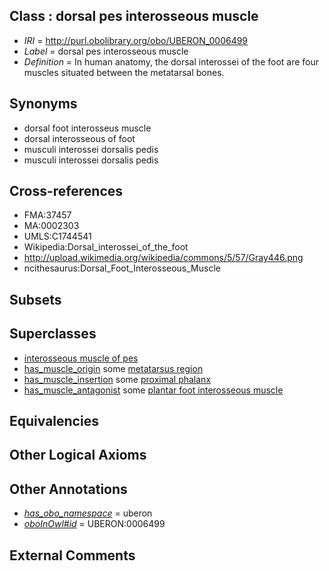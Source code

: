 
## Class : dorsal pes interosseous muscle

 * *IRI* = http://purl.obolibrary.org/obo/UBERON_0006499
 * *Label* = dorsal pes interosseous muscle
 * *Definition* = In human anatomy, the dorsal interossei of the foot are four muscles situated between the metatarsal bones.

## Synonyms

 * dorsal foot interosseus muscle
 * dorsal interosseous of foot
 * musculi interossei dorsalis pedis
 * musculi interossei dorsalis pedis

## Cross-references

 * FMA:37457
 * MA:0002303
 * UMLS:C1744541
 * Wikipedia:Dorsal_interossei_of_the_foot
 * http://upload.wikimedia.org/wikipedia/commons/5/57/Gray446.png
 * ncithesaurus:Dorsal_Foot_Interosseous_Muscle

## Subsets


## Superclasses

 * [interosseous muscle of pes](../../UBERON/97/UBERON_0006497.md)
 * [has_muscle_origin](../../RO/72/RO_0002372.md) some [metatarsus region](../../UBERON/83/UBERON_0000983.md)
 * [has_muscle_insertion](../../RO/73/RO_0002373.md) some [proximal phalanx](../../UBERON/02/UBERON_0004302.md)
 * [has_muscle_antagonist](../../core#has/st/core#has_muscle_antagonist.md) some [plantar foot interosseous muscle](../../UBERON/02/UBERON_0006502.md)

## Equivalencies


## Other Logical Axioms


## Other Annotations

 * *[has_obo_namespace](../../ce/oboInOwl#hasOBONamespace.md)* = uberon
 * *[oboInOwl#id](../../id/oboInOwl#id.md)* = UBERON:0006499

## External Comments

